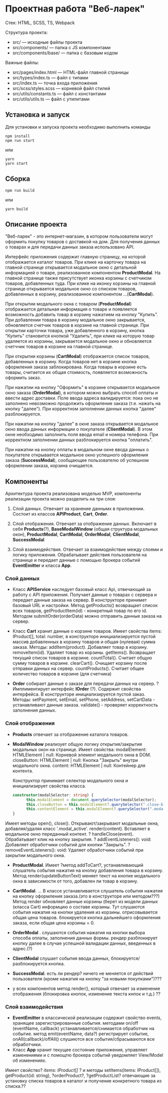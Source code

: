 # Проектная работа "Веб-ларек"

Стек: HTML, SCSS, TS, Webpack

Структура проекта:
- src/ — исходные файлы проекта
- src/components/ — папка с JS компонентами
- src/components/base/ — папка с базовым кодом

Важные файлы:
- src/pages/index.html — HTML-файл главной страницы
- src/types/index.ts — файл с типами
- src/index.ts — точка входа приложения
- src/scss/styles.scss — корневой файл стилей
- src/utils/constants.ts — файл с константами
- src/utils/utils.ts — файл с утилитами

## Установка и запуск
Для установки и запуска проекта необходимо выполнить команды

```
npm install
npm run start
```

или

```
yarn
yarn start
```
## Сборка

```
npm run build
```

или

```
yarn build
```
## Описание проекта
  "Веб-ларек" - это интернет-магазин, в котором пользователи могут оформить покупку товаров с доставкой на дом. Для получения данных о товарах и для передачи данных заказа использовано API.
  
  Интерфейс приложения содержит главную страницу, на которой отображается каталог товаров. При клике на карточку товара на главной странице открывается модальное окно с детальной информацией о товаре, реализованное компонентом **ProductModal**. На главной странице также присутствует иконка корзины с счетчиком товаров, добавленных туда. При клике на иконку корзины на главной странице открывается модальное окно со списком товаров, добавленных в корзину, реализованное компонентом ...(**CartModal**).

  При открытии модального окна с товаром (**ProductModal**) отображается детальная информация о товаре и появляется возможность добавить товар в корзину нажатием на кнопку "Купить". При добавлении товара в корзину модальное окно закрывается, обновляется счетчик товаров в корзине на главной странице. При открытии карточки товара, уже добавленного в корзину, кнопка "Купить" становится кнопкой "Удалить", при клике на которую товар удаляется из корзины, закрывается модальное окно и обновляется счетччик товаров в корзине на главной странице. 
  
  При открытии корзины (**CartModal**) отображается список товаров, добавленных в корзину. Когда товаров нет в корзине кнопка оформления заказа заблокирована. Когда товары в корзине есть товары, считается их общая стоимость, появляется возможность оформить заказ. 
  
  При нажатии на кнопку "Оформить" в корзине открывается модальное окно заказа (**OrderModal**), в котором можно выбрать способ оплаты и ввести адрес доставки. Поле ввода адреса валидируется: пока оно не заполнено невозможно продолжить оформление заказа (т.е. нажать на кнопку "далее"). При корректном заполнении данных кнопка "далее" разблокируется.
  
  При нажатии на кнопку "далее" в окне заказа открывается модальное окно ввода данных информации о покупателе (**ClientModal**). В этом окне необходимо заполнить поля ввода email и номера телефона. При корректном заполнении данных разблокируется кнопка "оплатить".
  
  При нажатии на кнопку оплаты в модальном окне ввода данных о покупателе открывается модальное окно успешного оформления заказа (**SuccessModal**), сообщающее пользователю об успешном оформлении заказа, корзина очищается.


## Компоненты
Архитектура проекта реализована моделью MVP, компоненты реализации проекта можно разделить на три слоя:
1. Слой данных. Отвечает за хранение даннымх в приложении. Состоит из классов **APIProduct**, **Cart**, **Order**.
 
2. Слой отображения. Отвечает за отображение данных. Включает в себя **Products**(?), **BaseModalWindow** (общая структура модальных окон), **ProductModal**, **CartModal**, **OrderModal**, **ClientModal**, **SuccessModal**
3. Слой взаимодействия. Отвечает за взаимодействие между слоями и логику приложения. Обрабатывает действия пользователя на странице и передает данные с помощью брокера событий **EventEmitter** и класса **App**.

### Слой данных
- Класс **APIService** наследует базовый класс Api, отвечающий за работу с API приложения. Получает данные о товарах с сервера и передает данные заказа на сервер. В конструкторе принимет базовый URL и настройки. Метод getProducts() возвращает список всех товаров, getProductItem(id) - конкретный товар по его id. Методом submitOrder(orderData) можно отправить данные заказа на сервер.

- Класс **Cart** хранит данные о корзине товаров. Имеет свойства items: IProduct[], total: number, в конструкторе инициализируется пустой массив добавленных в корзину товаров и общая (нулевая) сумма заказа. Методы:
  addItem(product). Добавляет товар в корзину. 
  removeItem(id). Удаляет товар из корзины.
  getItems(). Возвращает текущий список товаров в корзине.
  countTotal(). Считает общую сумму товаров в корзине. 
  clearCart(). Очищает корзину после отправки данных на сервер.
  countProducts(). Считает общее количество товаров в корзине (для счетчика) 

- **Order** собирает данные о заказе для передачи данных на сервер. ?Имплиментирует интерфейс **IOrder** (?). Содержит свойства интерфейса. В конструкторе инициализируется пустой заказ. Методы:
  setPayment, setEmail, setPhone, setAddress, setCartData - устанавливают данные заказа.
  validate() - проверяет корректность заполнения данных.

### Слой отображения

- **Products** отвечает за отображение каталога товаров.
  
- **ModalWindow** реализует общую логику открытия/закрытия модальных окон на странице.
  Имеет свойства:
  modalElement: HTMLElement | null: Корневой элемент модального окна в DOM.
  closeButton: HTMLElement | null: Кнопка "Закрыть" внутри модального окна.
  content: HTMLElement | null: Контейнер для контента.
  
  Конструктор принимает селектор модального окна и инициализирует свойства класса.
  ```typescript
  constructor(modalSelector: string) {
        this.modalElement = document.querySelector(modalSelector);
        this.closeButton = this.modalElement?.querySelector(".close-button") ;
        this.contentElement = this.modalElement?.querySelector(".modal__content") || null;
  }
Имеет методы 
open(), close(). Открывают/закрывают модальные окна, добавляя/удаляя класс '.modal_active'.
render(content). Вставляет в модальное окно переданный контент.
? handleClose(event). Обрабатывает клик на кнопку закрытия.
? addEventListeners(): void: Добавляет обработчики событий для кнопки "Закрыть".
? removeEventListeners(): void: Удаляет обработчики событий при закрытии модального окна.

- **ProductModal**. Имеет ?метод addToCart?, устанавливающий слушатель события нажатия на кнопку добавления товара в корзину. Метод render(updateButtonText) меняет текст на кнопке модального окна в зависимости от того, добавлен ли товар в корзину.

- **CartModal**. ... В классе устанавливается слушатель события нажатия на кнопку оформления заказа.(это в конструкторе или методом???) Метод render обновляет данные корзины (берет из модели данных (класса Cart) информцию о составе корзины. Тут слушаются события нажатия на кнопки удаления из корзины. отрисовывается общая цена товаров. блокируется кнопка дальнейшего оформления заказа, если общая цена корзины = 0.
  
- **OrderModal** . слушаются события нажатия на кнопки выбора способа оплаты, заполнения данных формы. рендер разблокирует кнопку далее в случае успешной валидации данных, введенных в адрес.(?)

- **ClientModal** слушает события ввода данных, блокируется/разблокируется кнопка.
  
- **SuccessModal**. есть ли рендер? ничего не меняется от действий пользователя (кроме нажатия на кнопку "за новыми покупками")???
  
- у всех компонентов метод render(), который отвечает за изменение отображения (блокировка кнопок, изменение текста кнпок и т.д.)
??
### Слой взаимодействия 
- **EventEmitter** в классической реализации содержит свойство events, хранящее зарегистрированные события. методами on/off (eventName, callback) устанавливается/снимается обработчик на событие. метод  emit(eventName, data?) регистрирует событие, onAll(callback)/offAll() слушиются все события/сбрасываются все обработчики.
- Класс **App** хранит текущее состояние приложения, управляет изменениями и с помощтю брокера событий уведомляет View/Model об изменениях.




Имеет свойство? *items: IProduct[]* ? и методы setItems(items: IProduct[]), getProduct(id: string), ?orderProduct?, ?getProductList? отвечающие за установку списка товаров в каталог и получение конкретного товара из списка.??

